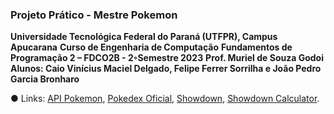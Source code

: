 ### Projeto Prático - Mestre Pokemon
**Universidade Tecnológica Federal do Paraná (UTFPR), Campus Apucarana**
**Curso de Engenharia de Computação**
**Fundamentos de Programação 2 – FDCO2B - 2◦Semestre 2023**
**Prof. Muriel de Souza Godoi**
**Alunos: Caio Vinícius Maciel Delgado, Felipe Ferrer Sorrilha e João Pedro Garcia Bronharo**


● Links: [API Pokemon](https://pokeapi.co/), [Pokedex Oficial](https://www.pokemon.com/br/pokedex/), [Showdown](https://pokemonshowdown.com/), [Showdown Calculator](https://calc.pokemonshowdown.com/).
